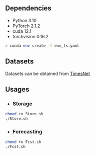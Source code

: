 ## Dependencies

* Python 3.10
* PyTorch 2.1.2
* cuda 12.1
* torchvision 0.16.2

```bash
> conda env create -f env_ts.yaml
```

## Datasets
Datasets can be obtained from [TimesNet](https://drive.google.com/drive/folders/13Cg1KYOlzM5C7K8gK8NfC-F3EYxkM3D2)

## Usages
* ### Storage 

```bash
chmod +x Store.sh
./Store.sh
```

* ### Forecasting
   
```bash
chmod +x Fcst.sh
./Fcst.sh
```

